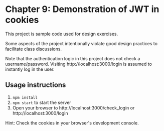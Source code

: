 # Chapter 9: Demonstration of JWT in cookies

This project is sample code used for design exercises.

Some aspects of the project intentionally violate good design practices to facilitate class discussions.

Note that the authentication logic in this project does not check a username/password. Visiting http://localhost:3000/login is assumed to instantly log in the user.

## Usage instructions

1. `npm install`
2. `npm start` to start the server
3. Open your browser to http://localhost:3000/check_login or http://localhost:3000/login

Hint: Check the cookies in your browser's development console.
